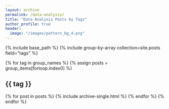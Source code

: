 ```yaml
---
layout: archive
permalink: /data-analysis/
title: "Data Analysis Posts by Tags"
author_profile: true
header:
  image: "/images/pattern_bg_4.png"
---
```


{% include base_path %}
{% include group-by-array collection=site.posts field="tags" %}

{% for tag in group_names %}
    {% assign posts = group_items[forloop.index0] %}
    <h2 id="{{ tag | slugify }}" class="archive__subtitle">{{ tag }}</h2>
    {% for post in posts %}
        {% include archive-single.html %}
    {% endfor %}
{% endfor %}

